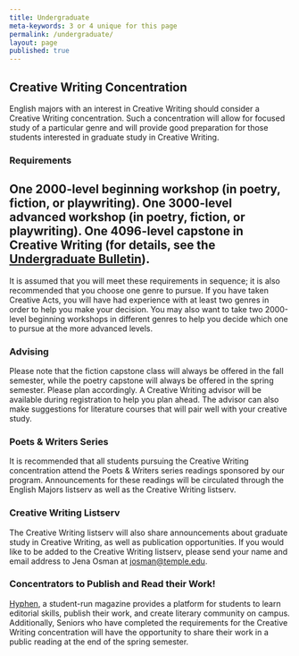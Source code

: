 ```yaml
---
title: Undergraduate
meta-keywords: 3 or 4 unique for this page
permalink: /undergraduate/
layout: page
published: true
---
```


## Creative Writing Concentration 

English majors with an interest in Creative Writing should consider a Creative Writing concentration. Such a concentration will allow for focused study of a particular genre and will provide good preparation for those students interested in graduate study in Creative Writing.

### Requirements

One 2000-level beginning workshop (in poetry, fiction, or playwriting).
One 3000-level advanced workshop (in poetry, fiction, or playwriting).
One 4096-level capstone in Creative Writing (for details, see the [Undergraduate Bulletin](http://bulletin.temple.edu/undergraduate/liberal-arts/english/ba-english-creative-writing/#requirementstext)).
-
It is assumed that you will meet these requirements in sequence; it is also recommended that you choose one genre to pursue. If you have taken Creative Acts, you will have had experience with at least two genres in order to help you make your decision. You may also want to take two 2000-level beginning workshops in different genres to help you decide which one to pursue at the more advanced levels.

### Advising

Please note that the fiction capstone class will always be offered in the fall semester, while the poetry capstone will always be offered in the spring semester. Please plan accordingly. A Creative Writing advisor will be available during registration to help you plan ahead. The advisor can also make suggestions for literature courses that will pair well with your creative study.

### Poets & Writers Series

It is recommended that all students pursuing the Creative Writing concentration attend the Poets & Writers series readings sponsored by our program. Announcements for these readings will be circulated through the English Majors listserv as well as the Creative Writing listserv.

### Creative Writing Listserv

The Creative Writing listserv will also share announcements about graduate study in Creative Writing, as well as publication opportunities. If you would like to be added to the Creative Writing listserv, please send your name and email address to Jena Osman at [josman@temple.edu](mailto:josman@temple.edu).

### Concentrators to Publish and Read their Work!

[Hyphen](http://www.cla.temple.edu/english/undergraduate/hyphen/), a student-run magazine provides a platform for students to learn editorial skills, publish their work, and create literary community on campus. Additionally, Seniors who have completed the requirements for the Creative Writing concentration will have the opportunity to share their work in a public reading at the end of the spring semester.
